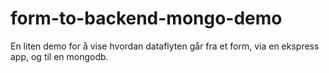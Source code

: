 # form-to-backend-mongo-demo
En liten demo for å vise hvordan dataflyten går fra et form, via en ekspress app, og til en mongodb.
